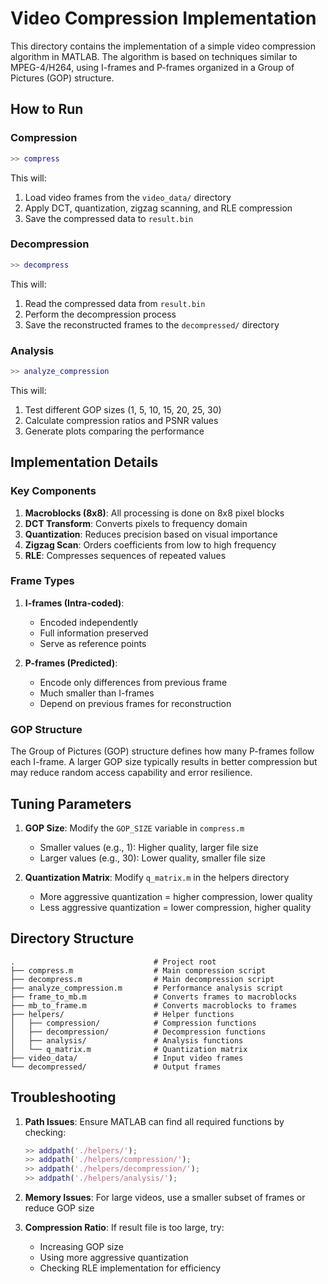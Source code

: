 # Video Compression Implementation

This directory contains the implementation of a simple video compression algorithm in MATLAB. The algorithm is based on techniques similar to MPEG-4/H264, using I-frames and P-frames organized in a Group of Pictures (GOP) structure.

## How to Run

### Compression
```matlab
>> compress
```
This will:
1. Load video frames from the `video_data/` directory
2. Apply DCT, quantization, zigzag scanning, and RLE compression
3. Save the compressed data to `result.bin`

### Decompression
```matlab
>> decompress
```
This will:
1. Read the compressed data from `result.bin`
2. Perform the decompression process
3. Save the reconstructed frames to the `decompressed/` directory

### Analysis
```matlab
>> analyze_compression
```
This will:
1. Test different GOP sizes (1, 5, 10, 15, 20, 25, 30)
2. Calculate compression ratios and PSNR values
3. Generate plots comparing the performance

## Implementation Details

### Key Components

1. **Macroblocks (8x8)**: All processing is done on 8x8 pixel blocks
2. **DCT Transform**: Converts pixels to frequency domain
3. **Quantization**: Reduces precision based on visual importance
4. **Zigzag Scan**: Orders coefficients from low to high frequency
5. **RLE**: Compresses sequences of repeated values

### Frame Types

1. **I-frames (Intra-coded)**: 
   - Encoded independently
   - Full information preserved
   - Serve as reference points

2. **P-frames (Predicted)**: 
   - Encode only differences from previous frame
   - Much smaller than I-frames
   - Depend on previous frames for reconstruction

### GOP Structure

The Group of Pictures (GOP) structure defines how many P-frames follow each I-frame. A larger GOP size typically results in better compression but may reduce random access capability and error resilience.

## Tuning Parameters

1. **GOP Size**: Modify the `GOP_SIZE` variable in `compress.m`
   - Smaller values (e.g., 1): Higher quality, larger file size
   - Larger values (e.g., 30): Lower quality, smaller file size

2. **Quantization Matrix**: Modify `q_matrix.m` in the helpers directory
   - More aggressive quantization = higher compression, lower quality
   - Less aggressive quantization = lower compression, higher quality

## Directory Structure

```
.                               # Project root
├── compress.m                  # Main compression script
├── decompress.m                # Main decompression script
├── analyze_compression.m       # Performance analysis script
├── frame_to_mb.m               # Converts frames to macroblocks
├── mb_to_frame.m               # Converts macroblocks to frames
├── helpers/                    # Helper functions
│   ├── compression/            # Compression functions
│   ├── decompression/          # Decompression functions
│   ├── analysis/               # Analysis functions
│   └── q_matrix.m              # Quantization matrix
├── video_data/                 # Input video frames
└── decompressed/               # Output frames
```

## Troubleshooting

1. **Path Issues**: Ensure MATLAB can find all required functions by checking:
   ```matlab
   >> addpath('./helpers/');
   >> addpath('./helpers/compression/');
   >> addpath('./helpers/decompression/');
   >> addpath('./helpers/analysis/');
   ```

2. **Memory Issues**: For large videos, use a smaller subset of frames or reduce GOP size

3. **Compression Ratio**: If result file is too large, try:
   - Increasing GOP size
   - Using more aggressive quantization
   - Checking RLE implementation for efficiency 